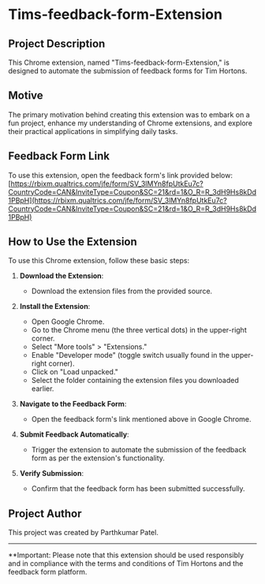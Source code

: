 # Tims-feedback-form-Extension

## Project Description
This Chrome extension, named "Tims-feedback-form-Extension," is designed to automate the submission of feedback forms for Tim Hortons.

## Motive
The primary motivation behind creating this extension was to embark on a fun project, enhance my understanding of Chrome extensions, and explore their practical applications in simplifying daily tasks.

## Feedback Form Link
To use this extension, open the feedback form's link provided below:
[https://rbixm.qualtrics.com/jfe/form/SV_3lMYn8fpUtkEu7c?CountryCode=CAN&InviteType=Coupon&SC=21&rd=1&O_R=R_3dH9Hs8kDd1PBpH](https://rbixm.qualtrics.com/jfe/form/SV_3lMYn8fpUtkEu7c?CountryCode=CAN&InviteType=Coupon&SC=21&rd=1&O_R=R_3dH9Hs8kDd1PBpH)

## How to Use the Extension
To use this Chrome extension, follow these basic steps:

1. **Download the Extension**:
   - Download the extension files from the provided source.

2. **Install the Extension**:
   - Open Google Chrome.
   - Go to the Chrome menu (the three vertical dots) in the upper-right corner.
   - Select "More tools" > "Extensions."
   - Enable "Developer mode" (toggle switch usually found in the upper-right corner).
   - Click on "Load unpacked."
   - Select the folder containing the extension files you downloaded earlier.

3. **Navigate to the Feedback Form**:
   - Open the feedback form's link mentioned above in Google Chrome.

4. **Submit Feedback Automatically**:
   - Trigger the extension to automate the submission of the feedback form as per the extension's functionality.

7. **Verify Submission**:
   - Confirm that the feedback form has been submitted successfully.

## Project Author
This project was created by Parthkumar Patel.

---

 **Important: Please note that this extension should be used responsibly and in compliance with the terms and conditions of Tim Hortons and the feedback form platform.
